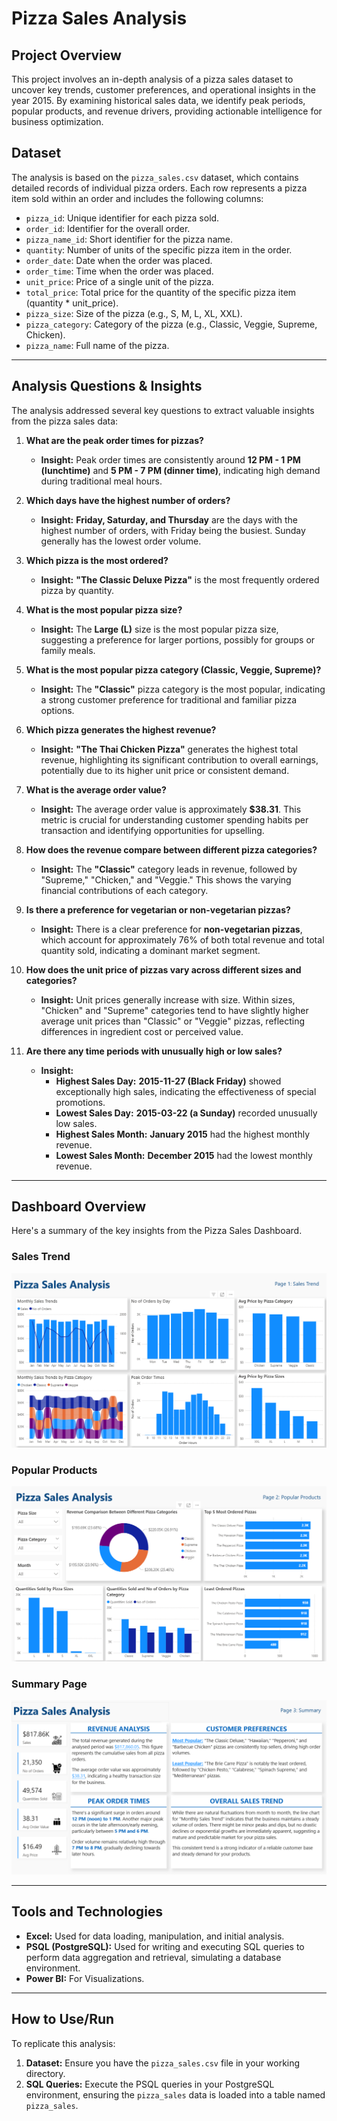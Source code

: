 # Pizza Sales Analysis

## Project Overview
This project involves an in-depth analysis of a pizza sales dataset to uncover key trends, customer preferences, and operational insights in the year 2015. By examining historical sales data, we identify peak periods, popular products, and revenue drivers, providing actionable intelligence for business optimization.

## Dataset
The analysis is based on the `pizza_sales.csv` dataset, which contains detailed records of individual pizza orders. Each row represents a pizza item sold within an order and includes the following columns:
* `pizza_id`: Unique identifier for each pizza sold.
* `order_id`: Identifier for the overall order.
* `pizza_name_id`: Short identifier for the pizza name.
* `quantity`: Number of units of the specific pizza item in the order.
* `order_date`: Date when the order was placed.
* `order_time`: Time when the order was placed.
* `unit_price`: Price of a single unit of the pizza.
* `total_price`: Total price for the quantity of the specific pizza item (quantity * unit_price).
* `pizza_size`: Size of the pizza (e.g., S, M, L, XL, XXL).
* `pizza_category`: Category of the pizza (e.g., Classic, Veggie, Supreme, Chicken).
* `pizza_name`: Full name of the pizza.

---
## Analysis Questions & Insights
The analysis addressed several key questions to extract valuable insights from the pizza sales data:
1.  **What are the peak order times for pizzas?**
    * **Insight:** Peak order times are consistently around **12 PM - 1 PM (lunchtime)** and **5 PM - 7 PM (dinner time)**, indicating high demand during traditional meal hours.

2.  **Which days have the highest number of orders?**
    * **Insight:** **Friday, Saturday, and Thursday** are the days with the highest number of orders, with Friday being the busiest. Sunday generally has the lowest order volume.

3.  **Which pizza is the most ordered?**
    * **Insight:** **"The Classic Deluxe Pizza"** is the most frequently ordered pizza by quantity.

4.  **What is the most popular pizza size?**
    * **Insight:** The **Large (L)** size is the most popular pizza size, suggesting a preference for larger portions, possibly for groups or family meals.

5.  **What is the most popular pizza category (Classic, Veggie, Supreme)?**
    * **Insight:** The **"Classic"** pizza category is the most popular, indicating a strong customer preference for traditional and familiar pizza options.

6.  **Which pizza generates the highest revenue?**
    * **Insight:** **"The Thai Chicken Pizza"** generates the highest total revenue, highlighting its significant contribution to overall earnings, potentially due to its higher unit price or consistent demand.

7.  **What is the average order value?**
    * **Insight:** The average order value is approximately **$38.31**. This metric is crucial for understanding customer spending habits per transaction and identifying opportunities for upselling.

8.  **How does the revenue compare between different pizza categories?**
    * **Insight:** The **"Classic"** category leads in revenue, followed by "Supreme," "Chicken," and "Veggie." This shows the varying financial contributions of each category.

9.  **Is there a preference for vegetarian or non-vegetarian pizzas?**
    * **Insight:** There is a clear preference for **non-vegetarian pizzas**, which account for approximately 76% of both total revenue and total quantity sold, indicating a dominant market segment.

10. **How does the unit price of pizzas vary across different sizes and categories?**
    * **Insight:** Unit prices generally increase with size. Within sizes, "Chicken" and "Supreme" categories tend to have slightly higher average unit prices than "Classic" or "Veggie" pizzas, reflecting differences in ingredient cost or perceived value.

11. **Are there any time periods with unusually high or low sales?**
    * **Insight:**
        * **Highest Sales Day:** **2015-11-27 (Black Friday)** showed exceptionally high sales, indicating the effectiveness of special promotions.
        * **Lowest Sales Day:** **2015-03-22 (a Sunday)** recorded unusually low sales.
        * **Highest Sales Month:** **January 2015** had the highest monthly revenue.
        * **Lowest Sales Month:** **December 2015** had the lowest monthly revenue.

---
## Dashboard Overview

Here's a summary of the key insights from the Pizza Sales Dashboard.

### Sales Trend
![Sales Trend Chart](Images/Sales_Trend.png)

### Popular Products
![Popular Products Chart](Images/Popular_Products.png)

### Summary Page
![Summary Dashboard](Images/Summary.png)

---
## Tools and Technologies
* **Excel:** Used for data loading, manipulation, and initial analysis.
* **PSQL (PostgreSQL):** Used for writing and executing SQL queries to perform data aggregation and retrieval, simulating a database environment.
* **Power BI:** For Visualizations.

---
## How to Use/Run
To replicate this analysis:
1.  **Dataset:** Ensure you have the `pizza_sales.csv` file in your working directory.
2.  **SQL Queries:** Execute the PSQL queries in your PostgreSQL environment, ensuring the `pizza_sales` data is loaded into a table named `pizza_sales`.
